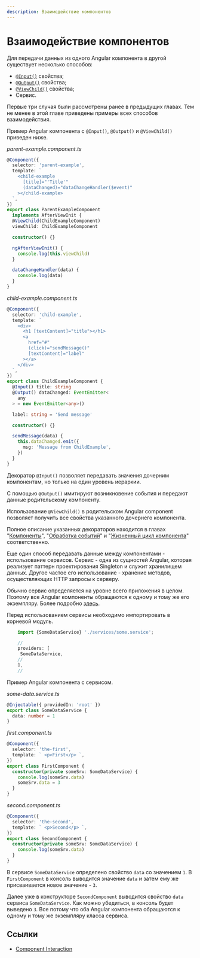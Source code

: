```yaml
---
description: Взаимодействие компонентов
---
```


# Взаимодействие компонентов

Для передачи данных из одного Angular компонента в другой существует несколько способов:

- [`@Input()`](https://angular.io/api/core/Input) свойства;
- [`@Output()`](https://angular.io/api/core/Output) свойства;
- [`@ViewChild()`](https://angular.io/api/core/ViewChild) свойства;
- Сервис.

Первые три случая были рассмотрены ранее в предыдущих главах. Тем не менее в этой главе приведены примеры всех способов взаимодействия.

Пример Angular компонента с `@Input()`, `@Output()` и `@ViewChild()` приведен ниже.

_parent-example.component.ts_

```ts
@Component({
  selector: 'parent-example',
  template: `
    <child-example
      [title]="'Title'"
      (dataChanged)="dataChangeHandler($event)"
    ></child-example>
  `,
})
export class ParentExampleComponent
  implements AfterViewInit {
  @ViewChild(ChildExampleComponent)
  viewChild: ChildExampleComponent

  constructor() {}

  ngAfterViewInit() {
    console.log(this.viewChild)
  }

  dataChangeHandler(data) {
    console.log(data)
  }
}
```

_child-example.component.ts_

```ts
@Component({
  selector: 'child-example',
  template: `
    <div>
      <h1 [textContent]="title"></h1>
      <a
        href="#"
        (click)="sendMessage()"
        [textContent]="label"
      ></a>
    </div>
  `,
})
export class ChildExampleComponent {
  @Input() title: string
  @Output() dataChanged: EventEmitter<
    any
  > = new EventEmitter<any>()

  label: string = 'Send message'

  constructor() {}

  sendMessage(data) {
    this.dataChanged.emit({
      msg: 'Message from ChildExample',
    })
  }
}
```

Декоратор `@Input()` позволяет передавать значения дочерним компонентам, но только на один уровень иерархии.

С помощью `@Output()` имитируют возникновение события и передают данные родительскому компоненту.

Использование `@ViewChild()` в родительском Angular component позволяет получить все свойства указанного дочернего компонента.

Полное описание указанных декораторов находится в главах "[Компоненты](angular-components.md)", "[Обработка событий](events-handling.md)" и "[Жизненный цикл компонента](component-lifecycle.md)" соответственно.

Еще один способ передавать данные между компонентами - использование сервисов. Сервис - одна из сущностей Angular, которая реализует паттерн проектирования Singleton и служит хранилищем данных. Другое частое его использование - хранение методов, осуществляющих HTTP запросы к серверу.

Обычно сервис определяется на уровне всего приложения в целом. Поэтому все Angular компоненты обращаются к одному и тому же его экземпляру. Более подробно [здесь](angular-services.md).

Перед использованием сервисы необходимо импортировать в корневой модуль.

```ts
    import {SomeDataService} './services/some.service';

    //
    providers: [
     SomeDataService,
    //
    ],
    //
```

Пример Angular компонента с сервисом.

_some-data.service.ts_

```ts
@Injectable({ providedIn: 'root' })
export class SomeDataService {
  data: number = 1
}
```

_first.component.ts_

```ts
@Component({
  selector: 'the-first',
  template: ` <p>First</p> `,
})
export class FirstComponent {
  constructor(private someSrv: SomeDataService) {
    console.log(someSrv.data)
    someSrv.data = 3
  }
}
```

_second.component.ts_

```ts
@Component({
  selector: 'the-second',
  template: ` <p>Second</p> `,
})
export class SecondComponent {
  constructor(private someSrv: SomeDataService) {
    console.log(someSrv.data)
  }
}
```

В сервисе `SomeDataService` определено свойство `data` со значением `1`. В `FirstComponent` в консоль выводится значение `data` и затем ему же присваивается новое значение - `3`.

Далее уже в конструкторе `SecondComponent` выводится свойство `data` сервиса `SomeDataService`. Как можно убедиться, в консоль будет выведено `3`. Все потому что оба Angular компонента обращаются к одному и тому же экземпляру класса сервиса.

## Ссылки

- [Component Interaction](https://angular.io/guide/component-interaction)
